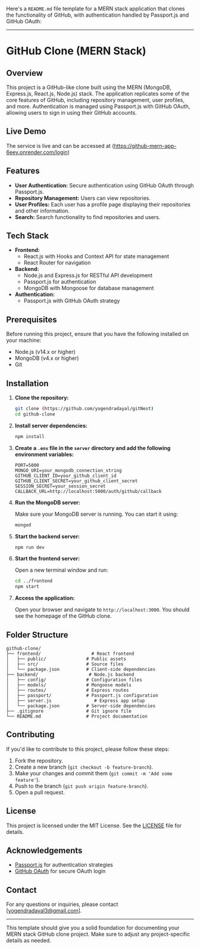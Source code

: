 Here's a `README.md` file template for a MERN stack application that clones the functionality of GitHub, with authentication handled by Passport.js and GitHub OAuth:

---

# GitHub Clone (MERN Stack)

## Overview

This project is a GitHub-like clone built using the MERN (MongoDB, Express.js, React.js, Node.js) stack. The application replicates some of the core features of GitHub, including repository management, user profiles, and more. Authentication is managed using Passport.js with GitHub OAuth, allowing users to sign in using their GitHub accounts.

## Live Demo
The service is live and can be accessed at (https://github-mern-app-6eey.onrender.com/login)

## Features

- **User Authentication:** Secure authentication using GitHub OAuth through Passport.js.
- **Repository Management:** Users can view repositories.
- **User Profiles:** Each user has a profile page displaying their repositories and other information.
- **Search:** Search functionality to find repositories and users.

## Tech Stack

- **Frontend:**
  - React.js with Hooks and Context API for state management
  - React Router for navigation
- **Backend:**
  - Node.js and Express.js for RESTful API development
  - Passport.js for authentication
  - MongoDB with Mongoose for database management
- **Authentication:**
  - Passport.js with GitHub OAuth strategy

## Prerequisites

Before running this project, ensure that you have the following installed on your machine:

- Node.js (v14.x or higher)
- MongoDB (v4.x or higher)
- Git

## Installation

1. **Clone the repository:**

    ```bash
    git clone (https://github.com/yogendradayal/gitNest)
    cd github-clone
    ```

2. **Install server dependencies:**

    ```bash
    npm install
    ```

4. **Create a `.env` file in the `server` directory and add the following environment variables:**

    ```env
    PORT=5000
    MONGO_URI=your_mongodb_connection_string
    GITHUB_CLIENT_ID=your_github_client_id
    GITHUB_CLIENT_SECRET=your_github_client_secret
    SESSION_SECRET=your_session_secret
    CALLBACK_URL=http://localhost:5000/auth/github/callback
    ```

5. **Run the MongoDB server:**

    Make sure your MongoDB server is running. You can start it using:

    ```bash
    mongod
    ```

6. **Start the backend server:**

    ```bash
    npm run dev
    ```

7. **Start the frontend server:**

    Open a new terminal window and run:

    ```bash
    cd ../frontend
    npm start
    ```

8. **Access the application:**

    Open your browser and navigate to `http://localhost:3000`. You should see the homepage of the GitHub clone.


## Folder Structure

```
github-clone/
├── frontend/                   # React frontend
│   ├── public/               # Public assets
│   ├── src/                  # Source files
│   └── package.json          # Client-side dependencies
├── backend/                   # Node.js backend
│   ├── config/               # Configuration files
│   ├── models/               # Mongoose models
│   ├── routes/               # Express routes
│   ├── passport/             # Passport.js configuration
│   ├── server.js                # Express app setup
│   └── package.json          # Server-side dependencies
├── .gitignore                # Git ignore file
└── README.md                 # Project documentation
```

## Contributing

If you'd like to contribute to this project, please follow these steps:

1. Fork the repository.
2. Create a new branch (`git checkout -b feature-branch`).
3. Make your changes and commit them (`git commit -m 'Add some feature'`).
4. Push to the branch (`git push origin feature-branch`).
5. Open a pull request.

## License

This project is licensed under the MIT License. See the [LICENSE](LICENSE) file for details.

## Acknowledgements

- [Passport.js](http://www.passportjs.org/) for authentication strategies
- [GitHub OAuth](https://developer.github.com/apps/building-oauth-apps/) for secure OAuth login

## Contact

For any questions or inquiries, please contact [yogendradayal3@gmail.com].

---

This template should give you a solid foundation for documenting your MERN stack GitHub clone project. Make sure to adjust any project-specific details as needed.
